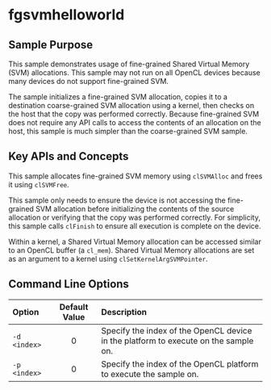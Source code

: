 # fgsvmhelloworld

## Sample Purpose

This sample demonstrates usage of fine-grained Shared Virtual Memory (SVM) allocations.
This sample may not run on all OpenCL devices because many devices do not support fine-grained SVM.

The sample initializes a fine-grained SVM allocation, copies it to a destination coarse-grained SVM allocation using a kernel, then checks on the host that the copy was performed correctly.
Because fine-grained SVM does not require any API calls to access the contents of an allocation on the host, this sample is much simpler than the coarse-grained SVM sample.

## Key APIs and Concepts

This sample allocates fine-grained SVM memory using `clSVMAlloc` and frees it using `clSVMFree`.

This sample only needs to ensure the device is not accessing the fine-grained SVM allocation before initializing the contents of the source allocation or verifying that the copy was performed correctly.
For simplicity, this sample calls `clFinish` to ensure all execution is complete on the device.

Within a kernel, a Shared Virtual Memory allocation can be accessed similar to an OpenCL buffer (a `cl_mem`).
Shared Virtual Memory allocations are set as an argument to a kernel using `clSetKernelArgSVMPointer`.

## Command Line Options

| Option | Default Value | Description |
|:--|:-:|:--|
| `-d <index>` | 0 | Specify the index of the OpenCL device in the platform to execute on the sample on.
| `-p <index>` | 0 | Specify the index of the OpenCL platform to execute the sample on.
